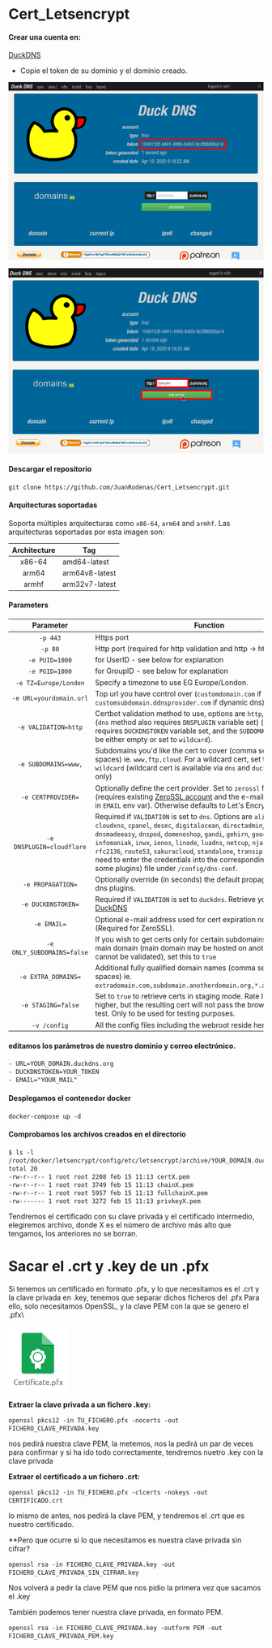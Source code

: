 # Cert_Letsencrypt

#### Crear una cuenta en:
[DuckDNS](https://www.duckdns.org)
- Copie el token de su dominio y el dominio creado.

![alt text](https://github.com/JuanRodenas/Cert_Letsencrypt/blob/main/token-duckdns.png)

![alt text](https://github.com/JuanRodenas/Cert_Letsencrypt/blob/main/Dominio-duckdns.png)


#### Descargar el repositorio
```
git clone https://github.com/JuanRodenas/Cert_Letsencrypt.git
```
#### Arquitecturas soportadas
Soporta múltiples arquitecturas como `x86-64`, `arm64` and `armhf`. Las arquitecturas soportadas por esta imagen son:

| Architecture | Tag |
| :----: | --- |
| x86-64 | amd64-latest |
| arm64 | arm64v8-latest |
| armhf | arm32v7-latest |

#### Parameters
| Parameter | Function |
| :----: | --- |
| `-p 443` | Https port |
| `-p 80` | Http port (required for http validation and http -> https redirect) |
| `-e PUID=1000` | for UserID - see below for explanation |
| `-e PGID=1000` | for GroupID - see below for explanation |
| `-e TZ=Europe/London` | Specify a timezone to use EG Europe/London. |
| `-e URL=yourdomain.url` | Top url you have control over (`customdomain.com` if you own it, or `customsubdomain.ddnsprovider.com` if dynamic dns). |
| `-e VALIDATION=http` | Certbot validation method to use, options are `http`, `dns` or `duckdns` (`dns` method also requires `DNSPLUGIN` variable set) (`duckdns` method requires `DUCKDNSTOKEN` variable set, and the `SUBDOMAINS` variable must be either empty or set to `wildcard`). |
| `-e SUBDOMAINS=www,` | Subdomains you'd like the cert to cover (comma separated, no spaces) ie. `www,ftp,cloud`. For a wildcard cert, set this _exactly_ to `wildcard` (wildcard cert is available via `dns` and `duckdns` validation only) |
| `-e CERTPROVIDER=` | Optionally define the cert provider. Set to `zerossl` for ZeroSSL certs (requires existing [ZeroSSL account](https://app.zerossl.com/signup) and the e-mail address entered in `EMAIL` env var). Otherwise defaults to Let's Encrypt. |
| `-e DNSPLUGIN=cloudflare` | Required if `VALIDATION` is set to `dns`. Options are `aliyun`, `cloudflare`, `cloudxns`, `cpanel`, `desec`, `digitalocean`, `directadmin`, `dnsimple`, `dnsmadeeasy`, `dnspod`, `domeneshop`, `gandi`, `gehirn`, `google`, `he`, `hetzner`, `infomaniak`, `inwx`, `ionos`, `linode`, `luadns`, `netcup`, `njalla`, `nsone`, `ovh`, `rfc2136`, `route53`, `sakuracloud`, `standalone`, `transip` and `vultr`. Also need to enter the credentials into the corresponding ini (or json for some plugins) file under `/config/dns-conf`. |
| `-e PROPAGATION=` | Optionally override (in seconds) the default propagation time for the dns plugins. |
| `-e DUCKDNSTOKEN=` | Required if `VALIDATION` is set to `duckdns`. Retrieve your token from [DuckDNS](https://www.duckdns.org/) |
| `-e EMAIL=` | Optional e-mail address used for cert expiration notifications (Required for ZeroSSL). |
| `-e ONLY_SUBDOMAINS=false` | If you wish to get certs only for certain subdomains, but not the main domain (main domain may be hosted on another machine and cannot be validated), set this to `true` |
| `-e EXTRA_DOMAINS=` | Additional fully qualified domain names (comma separated, no spaces) ie. `extradomain.com,subdomain.anotherdomain.org,*.anotherdomain.org` |
| `-e STAGING=false` | Set to `true` to retrieve certs in staging mode. Rate limits will be much higher, but the resulting cert will not pass the browser's security test. Only to be used for testing purposes. |
| `-v /config` | All the config files including the webroot reside here. |

#### editamos los parámetros de nuestro dominio y correo electrónico.
```
- URL=YOUR_DOMAIN.duckdns.org
- DUCKDNSTOKEN=YOUR_TOKEN
- EMAIL="YOUR_MAIL"
```

#### Desplegamos el contenedor docker
```
docker-compose up -d
```
#### Comprobamos los archivos creados en el directorio
```
$ ls -l /root/docker/letsencrypt/config/etc/letsencrypt/archive/YOUR_DOMAIN.duckdns.org/
total 20
-rw-r--r-- 1 root root 2208 feb 15 11:13 certX.pem
-rw-r--r-- 1 root root 3749 feb 15 11:13 chainX.pem
-rw-r--r-- 1 root root 5957 feb 15 11:13 fullchainX.pem
-rw------- 1 root root 3272 feb 15 11:13 privkeyX.pem
```
Tendremos el certificado con su clave privada y el certificado intermedio, elegiremos archivo, donde X es el número de archivo más alto que tengamos, los anteriores no se borran.

# Sacar el .crt y .key de un .pfx

Si tenemos un certificado en formato .pfx, y lo que necesitamos es el .crt y la clave privada en .key, tenemos que separar dichos ficheros del .pfx
Para ello, solo necesitamos OpenSSL, y la clave PEM con la que se genero el .pfx\

![alt text](https://github.com/JuanRodenas/Cert_Letsencrypt/blob/main/img_cert.png)

**Extraer la clave privada a un fichero .key:**
```
openssl pkcs12 -in TU_FICHERO.pfx -nocerts -out FICHERO_CLAVE_PRIVADA.key
```

nos pedirá nuestra clave PEM, la metemos, nos la pedirá un par de veces para confirmar y si ha ido todo correctamente, tendremos nuetro .key con la clave privada

**Extraer el certificado a un fichero .crt:**
```
openssl pkcs12 -in TU_FICHERO.pfx -clcerts -nokeys -out CERTIFICADO.crt
```
lo mismo de antes, nos pedirá la clave PEM, y tendremos el .crt que es nuestro certificado.

**Pero que ocurre si lo que necesitamos es nuestra clave privada sin cifrar?
```
openssl rsa -in FICHERO_CLAVE_PRIVADA.key -out FICHERO_CLAVE_PRIVADA_SIN_CIFRAR.key
```

Nos volverá a pedir la clave PEM que nos pidio la primera vez que sacamos el .key

También podemos tener nuestra clave privada, en formato PEM.
```
openssl rsa -in FICHERO_CLAVE_PRIVADA.key -outform PEM -out FICHERO_CLAVE_PRIVADA_PEM.key
```
